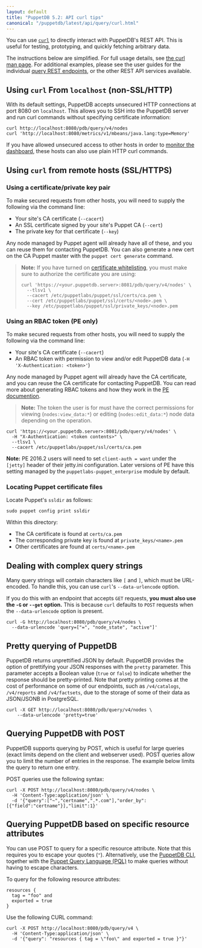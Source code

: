 ```yaml
---
layout: default
title: "PuppetDB 5.2: API curl tips"
canonical: "/puppetdb/latest/api/query/curl.html"
---
```


[curl]: http://curl.haxx.se/docs/manpage.html
[dashboard]: ../../maintain_and_tune.html#monitor-the-performance-dashboard
[whitelist]: ../../configure.html#certificate-whitelist
[entities]: ./v4/entities.html
[pql]: ./tutorial-pql.markdown
[pdb-cli]: ../../pdb_client_tools.md

You can use [`curl`][curl] to directly interact with PuppetDB's REST API. This is useful for testing, prototyping, and quickly fetching arbitrary data.

The instructions below are simplified. For full usage details, see [the curl man page][curl]. For additional examples, please see the user guides for the individual [query REST endpoints][entities], or the other REST API services available.

## Using `curl` From `localhost` (non-SSL/HTTP)

With its default settings, PuppetDB accepts unsecured HTTP connections at port 8080 on `localhost`. This allows you to SSH into the PuppetDB server and run curl commands without specifying certificate information:

    curl http://localhost:8080/pdb/query/v4/nodes
    curl 'http://localhost:8080/metrics/v1/mbeans/java.lang:type=Memory'

If you have allowed unsecured access to other hosts in order to [monitor the dashboard][dashboard], these hosts can also use plain HTTP curl commands.

## Using `curl` from remote hosts (SSL/HTTPS)

### Using a certificate/private key pair

To make secured requests from other hosts, you will need to supply the following
via the command line:

* Your site's CA certificate (`--cacert`)
* An SSL certificate signed by your site's Puppet CA (`--cert`)
* The private key for that certificate (`--key`)

Any node managed by Puppet agent will already have all of these, and you can
reuse them for contacting PuppetDB. You can also generate a new cert on the CA
Puppet master with the `puppet cert generate` command.

> **Note:** If you have turned on [certificate whitelisting][whitelist], you must
make sure to authorize the certificate you are using:
>
> ```
> curl 'https://<your.puppetdb.server>:8081/pdb/query/v4/nodes' \
>   --tlsv1 \
>   --cacert /etc/puppetlabs/puppet/ssl/certs/ca.pem \
>   --cert /etc/puppetlabs/puppet/ssl/certs/<node>.pem \
>   --key /etc/puppetlabs/puppet/ssl/private_keys/<node>.pem
> ```

### Using an RBAC token (PE only)

To make secured requests from other hosts, you will need to supply the following
via the command line:

* Your site's CA certificate (`--cacert`)
* An RBAC token with permission to view and/or edit PuppetDB data (`-H 'X-Authentication: <token>'`)

Any node managed by Puppet agent will already have the CA certificate, and you
can reuse the CA certificate for contacting PuppetDB. You can read more about
generating RBAC tokens and how they work in the
[PE documention]({{pe}}/rbac_token_auth.html).

> **Note:** The token the user is for must have the correct permissions for
viewing (`nodes:view_data:*`) or editing (`nodes:edit_data:*`) node data
depending on the operation.

    curl 'https://<your.puppetdb.server>:8081/pdb/query/v4/nodes' \
      -H "X-Authentication: <token contents>" \
      --tlsv1 \
      --cacert /etc/puppetlabs/puppet/ssl/certs/ca.pem

**Note:** PE 2016.2 users will need to set `client-auth = want` under the
`[jetty]` header of their jetty.ini configuration. Later versions of PE have
this setting managed by the `puppetlabs-puppet_enterprise` module by default.

### Locating Puppet certificate files

Locate Puppet's `ssldir` as follows:

    sudo puppet config print ssldir

Within this directory:

* The CA certificate is found at `certs/ca.pem`
* The corresponding private key is found at `private_keys/<name>.pem`
* Other certificates are found at `certs/<name>.pem`

## Dealing with complex query strings

Many query strings will contain characters like `[` and `]`, which must be URL-encoded. To handle this, you can use `curl`'s `--data-urlencode` option.

If you do this with an endpoint that accepts `GET` requests, **you must also use the `-G` or `--get` option.** This is because `curl` defaults to `POST` requests when the `--data-urlencode` option is present.

    curl -G http://localhost:8080/pdb/query/v4/nodes \
      --data-urlencode 'query=["=", "node_state", "active"]'

## Pretty querying of PuppetDB

PuppetDB returns unprettified JSON by default. PuppetDB provides the option of
prettifying your JSON responses with the `pretty` parameter. This parameter
accepts a Boolean value (`true` or `false`) to indicate whether the response
should be pretty-printed. Note that pretty printing comes at the cost of
performance on some of our endpoints, such as `/v4/catalogs`, `/v4/reports` and
`/v4/factsets`, due to the storage of some of their data as JSON/JSONB in PostgreSQL.

    curl -X GET http://localhost:8080/pdb/query/v4/nodes \
        --data-urlencode 'pretty=true'

## Querying PuppetDB with POST

PuppetDB supports querying by POST, which is useful for large
queries (exact limits depend on the client and webserver used). POST queries allow you to limit the number of entries in the response. The example below limits the query to return one entry.   

POST queries use the following syntax:

    curl -X POST http://localhost:8080/pdb/query/v4/nodes \
      -H 'Content-Type:application/json' \
      -d '{"query":["~","certname",".*.com"],"order_by":[{"field":"certname"}],"limit":1}'

## Querying PuppetDB based on specific resource attributes

You can use POST to query for a specific resource attribute. Note that this requires you to escape your quotes (`"`). Alternatively, use the [PuppetDB CLI](pdb-cli), together with the [Puppet Query Language (PQL)](pql) to make queries without having to escape characters.

To query for the following resource attributes: 

    resources {
      tag = "foo" and
      exported = true
    } 

Use the following CURL command:

    curl -X POST http://localhost:8080/pdb/query/v4 \
      -H 'Content-Type:application/json' \
      -d '{"query": "resources { tag = \"foo\" and exported = true }"}'